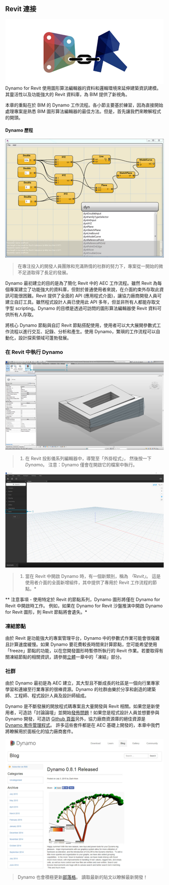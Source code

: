 

## Revit 連接

![連接](images/8-1/link.jpg) Dynamo for Revit 使用圖形算法編輯器的資料和邏輯環境來延伸建築資訊建模。 其靈活性以及功能強大的 Revit 資料庫，為 BIM 提供了新視角。

本章的重點在於 BIM 的 Dynamo 工作流程。各小節主要基於練習，因為直接開始處理專案是熟悉 BIM 圖形算法編輯器的最佳方法。但是，首先讓我們來瞭解程式的開頭。

#### Dynamo 歷程

![歷程](images/8-1/earlyScreenshot.jpg)

> 在專注投入的開發人員團隊和充滿熱情的社群的努力下，專案從一開始的微不足道取得了長足的發展。

Dynamo 最初建立的目的是為了簡化 Revit 中的 AEC 工作流程。雖然 Revit 為每個專案建立了功能強大的資料庫，但對於普通使用者來說，在介面約束外存取此資訊可能很困難。Revit 提供了全面的 API (應用程式介面)，讓協力廠商開發人員可建立自訂工具。雖然程式設計人員已使用此 API 多年，但並非所有人都能存取文字型 scripting。Dynamo 的目標是透過可訪問的圖形算法編輯器使 Revit 資料可供所有人存取。

將核心 Dynamo 節點與自訂 Revit 節點搭配使用，使用者可以大大展開參數式工作流程以進行交互、記錄、分析和產生。使用 Dynamo，繁瑣的工作流程可以自動化，設計探索領域可蓬勃發展。

### 在 Revit 中執行 Dynamo

![連結](images/8-1/01.jpg)

> 1. 在 Revit 投影儀系列編輯器中，導覽至「外掛程式」， 然後按一下 *Dynamo*。 注意：Dynamo 僅會在開啟它的檔案中執行。

![連結](images/8-1/00.jpg)

> 1. 當在 Revit 中開啟 Dynamo 時，有一個新類別，稱為 *「Revit」*。 這是使用者介面的全面新增組件，其中提供了專用於 Revit 工作流程的節點。*

** 注意事項 - 使用特定於 Revit 的節點系列，Dynamo 圖形將僅在 Dynamo for Revit 中開啟時工作。 例如，如果在 Dynamo for Revit 沙盤推演中開啟 Dynamo for Revit 圖形，則 Revit 節點將會遺失。*

### 凍結節點

由於 Revit 是功能強大的專案管理平台，Dynamo 中的參數式作業可能會很複雜且計算速度緩慢。如果 Dynamo 要花費較長時間來計算節點，您可能希望使用「freeze」節點的功能，以在您開發圖形時暫停所執行的 Revit 作業。若要取得有關凍結節點的相關資訊，請參閱[立體](../05_Geometry-for-Computational-Design/5-6_solids.md#freezing)一章中的「凍結」部分。

### 社群

由於 Dynamo 最初是為 AEC 建立，其大型且不斷成長的社區是一個向行業專家學習和連線至行業專家的很棒資源。Dynamo 的社群由樂於分享和創造的建築師、工程師、程式設計人員及設計師組成。

Dynamo 是不斷發展的開放程式碼專案且大量開發與 Revit 相關。如果您是新使用者，可造訪「討論論壇」並開始[發佈問題](http://dynamobim.org/forums/forum/dyn/)！如果您是程式設計人員並想要參與 Dynamo 開發，可造訪 [Github 頁面](https://github.com/DynamoDS/Dynamo)另外，協力廠商資源庫的絕佳資源是 [Dynamo 套件管理程式](http://dynamopackages.com/)。 許多這些套件都是在 AEC 基礎上開發的，本章中我們將瞭解用於面板化的協力廠商套件。

![部落格](images/8-1/blog.jpg)

> Dynamo 也會積極更新[部落格](http://dynamobim.com/blog/)。 讀取最新的貼文以瞭解最新開發！

